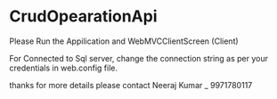 # CrudOpearationApi

Please Run the Appilication and WebMVCClientScreen (Client)

For Connected to Sql server, change the connection string as per your credentials in web.config file.

thanks for more details please contact Neeraj Kumar _ 9971780117
